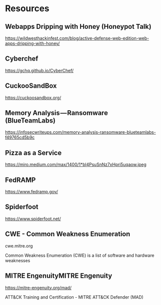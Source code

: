 # Resources

## Webapps Dripping with Honey (Honeypot Talk)

https://wildwesthackinfest.com/blog/active-defense-web-edition-web-apps-dripping-with-honey/

## Cyberchef 

https://gchq.github.io/CyberChef/

## CuckooSandBox

https://cuckoosandbox.org/

## Memory Analysis — Ransomware (BlueTeamLabs)

https://infosecwriteups.com/memory-analysis-ransomware-blueteamlabs-f49765cd5b9c

## Pizza as a Service

https://miro.medium.com/max/1400/1*bl4PsuSnNz7xHpri5uqaow.jpeg

## FedRAMP

https://www.fedramp.gov/

## Spiderfoot

https://www.spiderfoot.net/

## CWE -  Common Weakness Enumeration

cwe.mitre.org

Common Weakness Enumeration (CWE) is a list of software and hardware weaknesses


## MITRE EngenuityMITRE Engenuity

https://mitre-engenuity.org/mad/

ATT&CK Training and Certification - MITRE ATT&CK Defender (MAD) 

